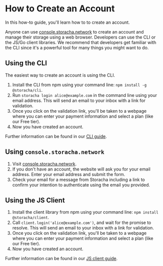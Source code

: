 # How to Create an Account

In this how-to guide, you'll learn how to to create an account.

Anyone can use [console.storacha.network](https://console.storacha.network) to create an account and manage their storage using a web browser. Developers can use the CLI or the JS/Go client libraries. We recommend that developers get familiar with the CLI since it's a powerful tool for many things you might want to do.

## Using the CLI

The easiest way to create an account is using the CLI.

1. Install the CLI from npm using your command line: `npm install -g @storacha/cli`.
2. Run `storacha login alice@example.com` in the command line using your email address. This will send an email to your inbox with a link for validation.
3. Once you click on the validation link, you'll be taken to a webpage where you can enter your payment information and select a plan (like our Free tier).
4. Now you have created an account.

Further information can be found in our [CLI guide](../cli.mdx).

## Using `console.storacha.network`

1. Visit [console.storacha.network](https://console.storacha.network).
2. If you don't have an account, the website will ask you for your email address. Enter your email address and submit the form.
3. Check your email for a message from Storacha including a link to confirm your intention to authenticate using the email you provided.

## Using the JS Client

1. Install the client library from npm using your command line: `npm install @storacha/client`.
2. Call `client.login('alice@example.com')`, and wait for the promise to resolve. This will send an email to your inbox with a link for validation.
3. Once you click on the validation link, you'll be taken to a webpage where you can enter your payment information and select a plan (like our Free tier).
4. Now you have created an account.

Further information can be found in our [JS client guide](../js-client.md).
